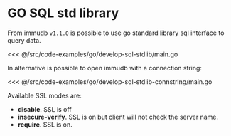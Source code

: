 # GO SQL std library

From immudb `v1.1.0` is possible to use go standard library sql interface to query data.

<<< @/src/code-examples/go/develop-sql-stdlib/main.go

In alternative is possible to open immudb with a connection string:

<<< @/src/code-examples/go/develop-sql-stdlib-connstring/main.go

Available SSL modes are:

* **disable**. SSL is off
* **insecure-verify**. SSL is on but client will not check the server name.
* **require**. SSL is on.
